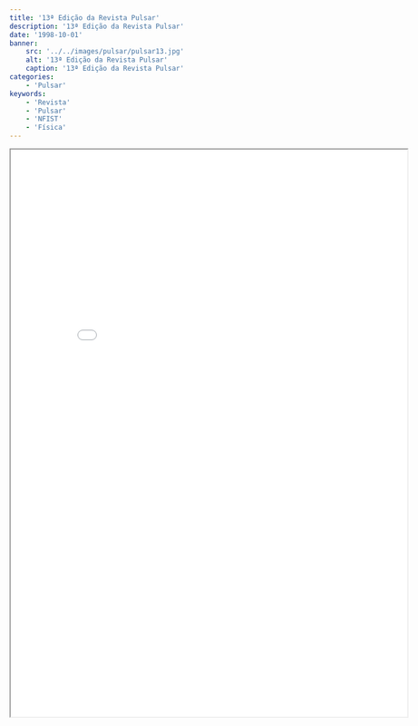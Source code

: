 ```yaml
---
title: '13ª Edição da Revista Pulsar'
description: '13ª Edição da Revista Pulsar'
date: '1998-10-01'
banner:
    src: '../../images/pulsar/pulsar13.jpg'
    alt: '13ª Edição da Revista Pulsar'
    caption: '13ª Edição da Revista Pulsar'
categories:
    - 'Pulsar'
keywords:
    - 'Revista'
    - 'Pulsar'
    - 'NFIST'
    - 'Física'
---
```


<iframe width="700" height="1000" src="../../pulsar/pulsar13.pdf"></iframe>
